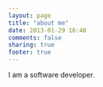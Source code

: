 ```yaml
---
layout: page
title: "about me"
date: 2013-01-29 16:48
comments: false
sharing: true
footer: true
---
```

I am a software developer.